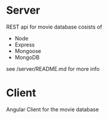 # Server

REST api for movie database cosists of

- Node
- Express
- Mongoose
- MongoDB

see /server/README.md for more info

# Client

Angular Client for the movie database